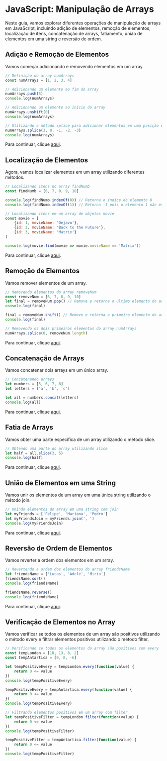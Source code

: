 # JavaScript: Manipulação de Arrays

Neste guia, vamos explorar diferentes operações de manipulação de arrays em JavaScript, incluindo adição de elementos, remoção de elementos, localização de itens, concatenação de arrays, fatiamento, união de elementos em uma string e reversão de ordem.

## Adição e Remoção de Elementos

Vamos começar adicionando e removendo elementos em um array.

```javascript
// Definição do array numArrays
const numArrays = [1, 2, 3, 4]

// Adicionando um elemento ao fim do array
numArrays.push(5)
console.log(numArrays)

// Adicionando um elemento ao início do array
numArrays.unshift(0)
console.log(numArrays)

// Utilizando o método splice para adicionar elementos em uma posição específica
numArrays.splice(3, 0, -1, -2, -3)
console.log(numArrays)
```

Para continuar, clique [aqui](#localização-de-elementos).

## Localização de Elementos

Agora, vamos localizar elementos em um array utilizando diferentes métodos.

```javascript
// Localizando itens no array findNumb
const findNumb = [6, 7, 8, 9, 10]

console.log(findNumb.indexOf(8)) // Retorna o índice do elemento 8
console.log(findNumb.indexOf(1)) // Retorna -1 pois o elemento 1 não está presente no array

// Localizando itens em um array de objetos movie
const movie = [
    {id: 1, movieName: 'Dejavu'},
    {id: 2, movieName: 'Back to the Future'},
    {id: 3, movieName: 'Matrix'}
]

console.log(movie.find(movie => movie.movieName == 'Matrix'))
```

Para continuar, clique [aqui](#remoção-de-elementos).

## Remoção de Elementos

Vamos remover elementos de um array.

```javascript
// Removendo elementos do array removeNum
const removeNum = [6, 7, 8, 9, 10]
let final = removeNum.pop() // Remove e retorna o último elemento do array
console.log(final)

final = removeNum.shift() // Remove e retorna o primeiro elemento do array
console.log(final)

// Removendo os dois primeiros elementos do array numArrays
numArrays.splice(0, removeNum.length)
```

Para continuar, clique [aqui](#concatenação-de-arrays).

## Concatenação de Arrays

Vamos concatenar dois arrays em um único array.

```javascript
// Concatenando arrays
let numbers = [5, 6, 7, 8]
let letters = ['a', 'b', 'c']

let all = numbers.concat(letters)
console.log(all)
```

Para continuar, clique [aqui](#fatia-de-arrays).

## Fatia de Arrays

Vamos obter uma parte específica de um array utilizando o método slice.

```javascript
// Obtendo uma parte do array utilizando slice
let half = all.slice(3, 5)
console.log(half)
```

Para continuar, clique [aqui](#união-de-elementos-em-uma-string).

## União de Elementos em uma String

Vamos unir os elementos de um array em uma única string utilizando o método join.

```javascript
// Unindo elementos do array em uma string com join
let myFriends = ['Felipe', 'Mariana', 'Pedro']
let myFriendsJoin = myFriends.join(', ')
console.log(myFriendsJoin)
```

Para continuar, clique [aqui](#reversão-de-ordem-de-elementos).

## Reversão de Ordem de Elementos

Vamos reverter a ordem dos elementos em um array.

```javascript
// Revertendo a ordem dos elementos do array friendsName
let friendsName = ['Lucas', 'Adele', 'Mirio']
friendsName.sort()
console.log(friendsName)

friendsName.reverse()
console.log(friendsName)
```

Para continuar, clique [aqui](#verificação-de-elementos-no-array).

## Verificação de Elementos no Array

Vamos verificar se todos os elementos de um array são positivos utilizando o método every e filtrar elementos positivos utilizando o método filter.

```javascript
// Verificando se todos os elementos do array são positivos com every
const tempLondon = [18, 13, 8, 2]
const tempAntartica = [9, 8, -6]

let tempPositiveEvery = tempLondon.every(function(value) {
    return 0 <= value 
})
console.log(tempPositiveEvery)

tempPositiveEvery = tempAntartica.every(function(value) {
    return 0 <= value 
})
console.log(tempPositiveEvery)

// Filtrando elementos positivos em um array com filter
let tempPositiveFilter = tempLondon.filter(function(value) {
    return 0 <= value 
})
console.log(tempPositiveFilter)

tempPositiveFilter = tempAntartica.filter(function(value) {
    return 0 <= value 
})
console.log(tempPositiveFilter)
```